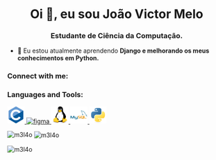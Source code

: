 <h1 align="center">Oi 👋, eu sou João Victor Melo</h1>
<h3 align="center">Estudante de Ciência da Computação.</h3>

- 🌱 Eu estou atualmente aprendendo **Django e melhorando os meus conhecimentos em Python.**

<h3 align="left">Connect with me:</h3>
<p align="left">
</p>

<h3 align="left">Languages and Tools:</h3>
<p align="left"> <a href="https://www.cprogramming.com/" target="_blank" rel="noreferrer"> <img src="https://raw.githubusercontent.com/devicons/devicon/master/icons/c/c-original.svg" alt="c" width="40" height="40"/> </a> <a href="https://www.figma.com/" target="_blank" rel="noreferrer"> <img src="https://www.vectorlogo.zone/logos/figma/figma-icon.svg" alt="figma" width="40" height="40"/> </a> <a href="https://www.linux.org/" target="_blank" rel="noreferrer"> <img src="https://raw.githubusercontent.com/devicons/devicon/master/icons/linux/linux-original.svg" alt="linux" width="40" height="40"/> </a> <a href="https://www.mysql.com/" target="_blank" rel="noreferrer"> <img src="https://raw.githubusercontent.com/devicons/devicon/master/icons/mysql/mysql-original-wordmark.svg" alt="mysql" width="40" height="40"/> </a> <a href="https://www.python.org" target="_blank" rel="noreferrer"> <img src="https://raw.githubusercontent.com/devicons/devicon/master/icons/python/python-original.svg" alt="python" width="40" height="40"/> </a> </p>

<p><img align="left" src="https://github-readme-stats.vercel.app/api/top-langs?username=m3l4o&show_icons=true&locale=en&layout=compact" alt="m3l4o" /></p>

<p>&nbsp;<img align="center" src="https://github-readme-stats.vercel.app/api?username=m3l4o&show_icons=true&locale=en" alt="m3l4o" /></p>

<p><img align="center" src="https://github-readme-streak-stats.herokuapp.com/?user=m3l4o&" alt="m3l4o" /></p>
